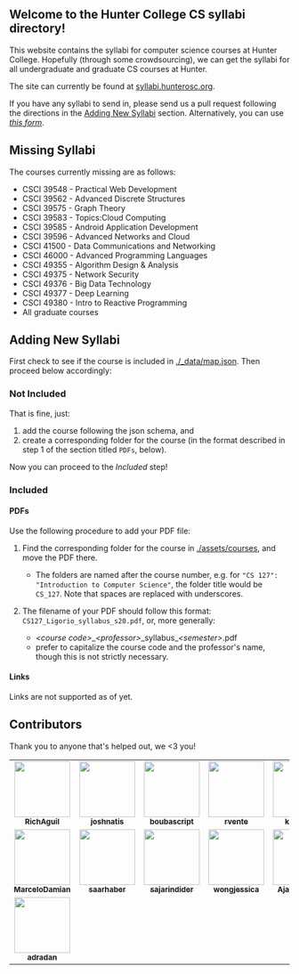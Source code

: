 ## Welcome to the Hunter College CS syllabi directory!

This website contains the syllabi for computer science courses at Hunter College. Hopefully (through some crowdsourcing), we can get the syllabi for all undergraduate and graduate CS courses at Hunter.

The site can currently be found at [syllabi.hunterosc.org](http://syllabi.hunterosc.org).

If you have any syllabi to send in, please send us a pull request following the directions in the [Adding New Syllabi](#adding-new-syllabi) section. Alternatively, you can use [*this form*](https://forms.gle/kadQSfg3Hcmxtsho9).

## Missing Syllabi

The courses currently missing are as follows:

* CSCI 39548 - Practical Web Development
* CSCI 39562 - Advanced Discrete Structures
* CSCI 39575 - Graph Theory
* CSCI 39583 - Topics:Cloud Computing
* CSCI 39585 - Android Application Development
* CSCI 39596 - Advanced Networks and Cloud
* CSCI 41500 - Data Communications and Networking
* CSCI 46000 - Advanced Programming Languages
* CSCI 49355 - Algorithm Design & Analysis
* CSCI 49375 - Network Security
* CSCI 49376 - Big Data Technology
* CSCI 49377 - Deep Learning
* CSCI 49380 - Intro to Reactive Programming
* All graduate courses

## Adding New Syllabi

First check to see if the course is included in [./_data/map.json](./_data/map.json). Then proceed below accordingly:

### Not Included

That is fine, just:
1. add the course following the json schema, and
2. create a corresponding folder for the course (in the format described in step 1 of the section titled `PDFs`, below).

Now you can proceed to the *Included* step!

### Included

#### PDFs
Use the following procedure to add your PDF file:

1. Find the corresponding folder for the course in [./assets/courses](./assets/courses), and move the PDF there.
	- The folders are named after the course number, e.g. for `"CS 127": "Introduction to Computer Science"`, the folder title would be `CS_127`. Note that spaces are replaced with underscores.

2. The filename of your PDF should follow this format: `CS127_Ligorio_syllabus_s20.pdf`, or, more generally:
	- *\<course code\>*\_*\<professor\>*\_syllabus_*\<semester\>*.pdf
	- prefer to capitalize the course code and the professor's name, though this is not strictly necessary.

#### Links

Links are not supported as of yet.

## Contributors

Thank you to anyone that's helped out, we <3 you!

<table>
	<tr>
		<td align="center">
			<a href="https://github.com/RichAguil">
				<img src="https://avatars1.githubusercontent.com/u/24883474?s=460&u=3eaf29f201e0273fa51392990358f92265cc32eb&v=4" width="100px;" alt=""/><br>
				<sub><b>RichAguil</b></sub>
			</a><br>
		</td>
		<td align="center">
			<a href="https://github.com/joshnatis">
				<img src="https://avatars2.githubusercontent.com/u/31445542?s=460&u=109df00292a0c58a57bfcb0024f01fe4ca8141fb&v=4" width="100px;" alt=""/><br>
				<sub><b>joshnatis</b></sub>
			</a><br>
		</td>
		<td align="center">
			<a href="https://github.com/boubascript">
				<img src="https://avatars3.githubusercontent.com/u/31722784?s=400&u=8a409ca260e7856cd9e7a0a10a98b718eea937ea&v=4" width="100px;" alt=""/><br>
				<sub><b>boubascript</b></sub>
			</a><br>
		</td>
		<td align="center">
			<a href="https://github.com/rvente">
				<img src="https://avatars1.githubusercontent.com/u/21066644?s=460&u=7f99b16845b8582df05e395ca5ddc024486969f6&v=4" width="100px;" alt=""/><br>
				<sub><b>rvente</b></sub>
			</a><br>
		</td>
		<td align="center">
			<a href="https://github.com/kkhan01">
				<img src="https://avatars2.githubusercontent.com/u/22206867?s=460&u=6976a13e1988144b1b1440d576b885a02a263847&v=4" width="100px;" alt=""/><br>
				<sub><b>kkhan01</b></sub>
			</a><br>
		</td>
		<td align="center">
			<a href="https://github.com/ChacaPatrick">
				<img src="https://avatars1.githubusercontent.com/u/40473502?s=460&v=4" width="100px;" alt=""/><br>
				<sub><b>ChacaPatrick</b></sub>
			</a><br>
		</td>
		<td align="center">
			<a href="https://github.com/robbyoconnor">
				<img src="https://avatars2.githubusercontent.com/u/23088?s=460&u=02ba9a74c1af03782b6faf1dc5abee1ce635dc1b&v=4" width="100px;" alt=""/><br>
				<sub><b>robbyoconnor</b></sub>
			</a><br>
		</td>
	</tr>
	<tr>
		<td align="center">
			<a href="https://github.com/MarceloDamian">
				<img src="https://avatars3.githubusercontent.com/u/60354250?s=460&v=4" width="100px;" alt=""/><br>
				<sub><b>MarceloDamian</b></sub>
			</a><br>
		</td>
		<td align="center">
			<a href="https://github.com/saarhaber">
				<img src="https://avatars0.githubusercontent.com/u/37675905?s=460&u=95ea9fb4287ce3cbb05ac29ab3aa85af6e8e761d&v=4" width="100px;" alt=""/><br>
				<sub><b>saarhaber</b></sub>
			</a><br>
		</td>
		<td align="center">
			<a href="http://github.com/sajarindider">
				<img src="https://avatars3.githubusercontent.com/u/15092743?s=460&u=2f82f1c0850e51f6e682e11039e83bba8f11a33a&v=4" width="100px;" alt=""/><br>
				<sub><b>sajarindider</b></sub>
			</a><br>
		</td>
		<td align="center">
			<a href="https://github.com/wongjessica">
				<img src="https://avatars2.githubusercontent.com/u/39626651?s=460&u=7290591317f209400c83192fa53a510899d2f49b&v=4" width="100px;" alt=""/><br>
				<sub><b>wongjessica</b></sub>
			</a><br>
		</td>
		<td align="center">
			<a href="https://github.com/AjaniStewart">
				<img src="https://avatars2.githubusercontent.com/u/20689354?s=460&u=5be7d70179ddae10b76234ced49a7e36b5d449e3&v=4" width="100px;" alt=""/><br>
				<sub><b>AjaniStewart</b></sub>
			</a><br>
		</td>
		<td align="center">
			<a href="https://github.com/lohs">
				<img src="https://avatars0.githubusercontent.com/u/55119191?s=400&v=4" width="100px;" alt=""/><br>
				<sub><b>lohs</b></sub>
			</a><br>
		</td>
		<td align="center">
			<a href="https://github.com/ShihabIslam789">
				<img src="https://avatars2.githubusercontent.com/u/56773545?s=460&v=4" width="100px;" alt=""/><br>
				<sub><b>ShihabIslam789</b></sub>
			</a><br>
		</td>
	</tr>
	<tr>
		<td align="center">
			<a href="https://github.com/adradan/">
				<img src="https://avatars1.githubusercontent.com/u/22109143?s=460&v=4" width="100px;" alt=""/><br>
				<sub><b>adradan</b></sub>
			</a><br>
		</td>
	</tr>
</table>